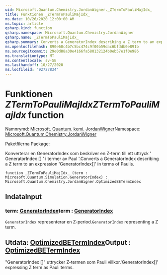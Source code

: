 ```yaml
---
uid: Microsoft.Quantum.Chemistry.JordanWigner._ZTermToPauliMajIdx_
title: Funktionen _ZTermToPauliMajIdx_
ms.date: 10/26/2020 12:00:00 AM
ms.topic: article
qsharp.kind: function
qsharp.namespace: Microsoft.Quantum.Chemistry.JordanWigner
qsharp.name: _ZTermToPauliMajIdx_
qsharp.summary: Converts a GeneratorIndex describing a Z term to an expression 'GeneratorIndex[]' in terms of Paulis.
ms.openlocfilehash: 890e60c4b7c5bc474c9f00b59dac6bfddb0e891b
ms.sourcegitcommit: 29e0d88a30e4166fa580132124b0eb57e1f0e986
ms.translationtype: MT
ms.contentlocale: sv-SE
ms.lasthandoff: 10/27/2020
ms.locfileid: "92727834"
---
```

# <a name="_ztermtopaulimajidx_-function"></a><span data-ttu-id="197a0-102">Funktionen _ZTermToPauliMajIdx_</span><span class="sxs-lookup"><span data-stu-id="197a0-102">_ZTermToPauliMajIdx_ function</span></span>

<span data-ttu-id="197a0-103">Namnrymd: [Microsoft. Quantum. kemi. JordanWigner](xref:Microsoft.Quantum.Chemistry.JordanWigner)</span><span class="sxs-lookup"><span data-stu-id="197a0-103">Namespace: [Microsoft.Quantum.Chemistry.JordanWigner](xref:Microsoft.Quantum.Chemistry.JordanWigner)</span></span>

<span data-ttu-id="197a0-104">Paketfilerna [](https://nuget.org/packages/)</span><span class="sxs-lookup"><span data-stu-id="197a0-104">Package: [](https://nuget.org/packages/)</span></span>


<span data-ttu-id="197a0-105">Konverterar en GeneratorIndex som beskriver en Z-term till ett uttryck ' GeneratorIndex [] ' i termer av Paul '.</span><span class="sxs-lookup"><span data-stu-id="197a0-105">Converts a GeneratorIndex describing a Z term to an expression 'GeneratorIndex[]' in terms of Paulis.</span></span>

```qsharp
function _ZTermToPauliMajIdx_ (term : Microsoft.Quantum.Simulation.GeneratorIndex) : Microsoft.Quantum.Chemistry.JordanWigner.OptimizedBETermIndex
```


## <a name="input"></a><span data-ttu-id="197a0-106">Indata</span><span class="sxs-lookup"><span data-stu-id="197a0-106">Input</span></span>

### <a name="term--generatorindex"></a><span data-ttu-id="197a0-107">term: [GeneratorIndex](xref:Microsoft.Quantum.Simulation.GeneratorIndex)</span><span class="sxs-lookup"><span data-stu-id="197a0-107">term : [GeneratorIndex](xref:Microsoft.Quantum.Simulation.GeneratorIndex)</span></span>

<span data-ttu-id="197a0-108">`GeneratorIndex` representerar en Z-period.</span><span class="sxs-lookup"><span data-stu-id="197a0-108">`GeneratorIndex` representing a Z term.</span></span>



## <a name="output--optimizedbetermindex"></a><span data-ttu-id="197a0-109">Utdata: [OptimizedBETermIndex](xref:Microsoft.Quantum.Chemistry.JordanWigner.OptimizedBETermIndex)</span><span class="sxs-lookup"><span data-stu-id="197a0-109">Output : [OptimizedBETermIndex](xref:Microsoft.Quantum.Chemistry.JordanWigner.OptimizedBETermIndex)</span></span>

<span data-ttu-id="197a0-110">"GeneratorIndex []" uttrycker Z-termen som Pauli villkor.</span><span class="sxs-lookup"><span data-stu-id="197a0-110">'GeneratorIndex[]' expressing Z term as Pauli terms.</span></span>